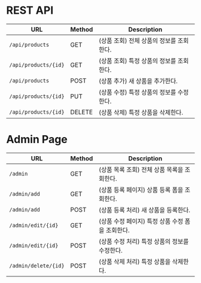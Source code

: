 # REST API
| URL                  | Method | Description              |
|----------------------|--------|--------------------------|
| `/api/products`      | GET    | (상품 조회) 전체 상품의 정보를 조회한다. |
| `/api/products/{id}` | GET    | (상품 조회) 특정 상품의 정보를 조회한다. |
| `/api/products`      | POST   | (상품 추가) 새 상품을 추가한다.      |
| `/api/products/{id}` | PUT    | (상품 수정) 특정 상품의 정보를 수정한다. |
| `/api/products/{id}` | DELETE | (상품 삭제) 특정 상품을 삭제한다.     |


# Admin Page
| URL                  | Method | Description                    |
|----------------------|--------|--------------------------------|
| `/admin`             | GET    | (상품 목록 조회) 전체 상품 목록을 조회한다.     |
| `/admin/add`         | GET    | (상품 등록 페이지) 상품 등록 폼을 조회한다.     |
| `/admin/add`         | POST   | (상품 등록 처리) 새 상품을 등록한다.         |
| `/admin/edit/{id}`   | GET    | (상품 수정 페이지) 특정 상품 수정 폼을 조회한다.  |
| `/admin/edit/{id}`   | POST   | (상품 수정 처리) 특정 상품의 정보를 수정한다.    |
| `/admin/delete/{id}` | POST   | (상품 삭제 처리) 특정 상품을 삭제한다.        |
